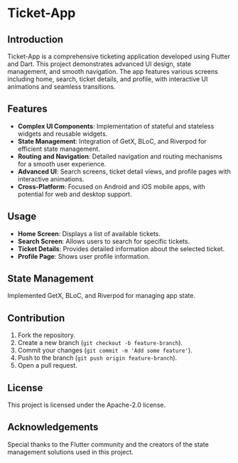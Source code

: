 # Ticket-App

## Introduction
Ticket-App is a comprehensive ticketing application developed using Flutter and Dart. This project demonstrates advanced UI design, state management, and smooth navigation. The app features various screens including home, search, ticket details, and profile, with interactive UI animations and seamless transitions.

## Features
- **Complex UI Components**: Implementation of stateful and stateless widgets and reusable widgets.
- **State Management**: Integration of GetX, BLoC, and Riverpod for efficient state management.
- **Routing and Navigation**: Detailed navigation and routing mechanisms for a smooth user experience.
- **Advanced UI**: Search screens, ticket detail views, and profile pages with interactive animations.
- **Cross-Platform**: Focused on Android and iOS mobile apps, with potential for web and desktop support.

## Usage
- **Home Screen**: Displays a list of available tickets.
- **Search Screen**: Allows users to search for specific tickets.
- **Ticket Details**: Provides detailed information about the selected ticket.
- **Profile Page**: Shows user profile information.

## State Management
Implemented GetX, BLoC, and Riverpod for managing app state.

## Contribution
1. Fork the repository.
2. Create a new branch (`git checkout -b feature-branch`).
3. Commit your changes (`git commit -m 'Add some feature'`).
4. Push to the branch (`git push origin feature-branch`).
5. Open a pull request.

## License
This project is licensed under the Apache-2.0 license.

## Acknowledgements
Special thanks to the Flutter community and the creators of the state management solutions used in this project.
